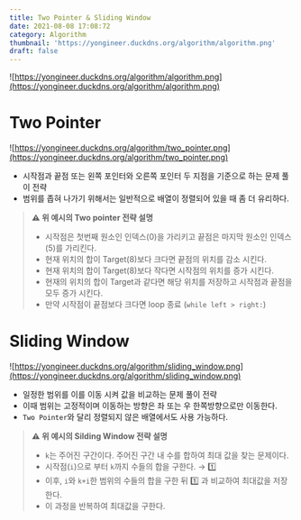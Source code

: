 ```yaml
---
title: Two Pointer & Sliding Window
date: 2021-08-08 17:08:72
category: Algorithm
thumbnail: 'https://yongineer.duckdns.org/algorithm/algorithm.png'
draft: false
---
```


![https://yongineer.duckdns.org/algorithm/algorithm.png](https://yongineer.duckdns.org/algorithm/algorithm.png)

# Two Pointer

![https://yongineer.duckdns.org/algorithm/two_pointer.png](https://yongineer.duckdns.org/algorithm/two_pointer.png)

- 시작점과 끝점 또는 왼쪽 포인터와 오른쪽 포인터 두 지점을 기준으로 하는 문제 풀이 전략
- 범위를 좁혀 나가기 위해서는 일반적으로 배열이 정렬되어 있을 때 좀 더 유리하다.

> **⚠️ 위 예시의 Two pointer 전략 설명**
> - 시작점은 첫번째 원소인 인덱스(0)을 가리키고 끝점은 마지막 원소인 인덱스(5)를 가리킨다.
> - 현재 위치의 합이 Target(8)보다 크다면 끝점의 위치를 감소 시킨다.
> - 현재 위치의 합이 Target(8)보다 작다면 시작점의 위치를 증가 시킨다.
> - 현재의 위치의 합이 Target과 같다면 해당 위치를 저장하고 시작점과 끝점을 모두 증가 시킨다.
> - 만약 시작점이 끝점보다 크다면 loop 종료 (`while left > right:`)

# Sliding Window

![https://yongineer.duckdns.org/algorithm/sliding_window.png](https://yongineer.duckdns.org/algorithm/sliding_window.png)

- 일정한 범위를 이를 이동 시켜 값을 비교하는 문제 풀이 전략
- 이때 범위는 고정적이며 이동하는 방향은 좌 또는 우 한쪽방향으로만 이동한다.
- `Two Pointer`와 달리 정렬되지 않은 배열에서도 사용 가능하다.

> **⚠️ 위 예시의 Silding Window 전략 설명**
> - `k`는 주어진 구간이다. 주어진 구간 내 수를 합하여 최대 값을 찾는 문제이다.
> - 시작점(`i`)으로 부터 `k`까지 수들의 합을 구한다. → 1️⃣
> - 이후, `i`와 `k+i`한 범위의 수들의 합을 구한 뒤 1️⃣ 과 비교하여 최대값을 저장한다.
> - 이 과정을 반복하여 최대값을 구한다.
